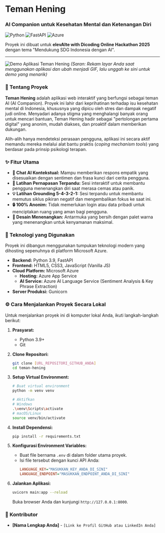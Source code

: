 # Teman Hening
### AI Companion untuk Kesehatan Mental dan Ketenangan Diri

![Python](https://img.shields.io/badge/Python-3.9-3776AB?style=for-the-badge&logo=python) ![FastAPI](https://img.shields.io/badge/FastAPI-009688?style=for-the-badge&logo=fastapi) ![Azure](https://img.shields.io/badge/Microsoft_Azure-0078D4?style=for-the-badge&logo=microsoft-azure)

Proyek ini dibuat untuk **elevAIte with Dicoding Online Hackathon 2025** dengan tema "Mendukung SDG Indonesia dengan AI".

---

![Demo Aplikasi Teman Hening]([GANTIKAN_DENGAN_URL_SCREENSHOT_ATAU_GIF_DEMO_APLIKASI_ANDA])
*(Saran: Rekam layar Anda saat menggunakan aplikasi dan ubah menjadi GIF, lalu unggah ke sini untuk demo yang menarik)*

### 📖 Tentang Proyek
**Teman Hening** adalah aplikasi web interaktif yang berfungsi sebagai teman AI (AI Companion). Proyek ini lahir dari keprihatinan terhadap isu kesehatan mental di Indonesia, khususnya yang dipicu oleh stres dan dampak negatif judi online. Menyadari adanya stigma yang menghalangi banyak orang untuk mencari bantuan, Teman Hening hadir sebagai "pertolongan pertama digital" yang anonim, mudah diakses, dan proaktif dalam memberikan dukungan.

Alih-alih hanya mendeteksi perasaan pengguna, aplikasi ini secara aktif memandu mereka melalui alat bantu praktis (*coping mechanism tools*) yang berdasar pada prinsip psikologi terapan.

### ✨ Fitur Utama
* **💬 Chat AI Kontekstual:** Mampu memberikan respons empatik yang disesuaikan dengan sentimen dan frasa kunci dari cerita pengguna.
* **🧘 Latihan Pernapasan Terpandu:** Sesi interaktif untuk membantu pengguna menenangkan diri saat merasa cemas atau panik.
* **💡 Latihan Grounding 5-4-3-2-1:** Sesi terpandu untuk membantu memutus siklus pikiran negatif dan mengembalikan fokus ke saat ini.
* **🔒 100% Anonim:** Tidak memerlukan login atau data pribadi untuk menciptakan ruang yang aman bagi pengguna.
* **🎨 Desain Menenangkan:** Antarmuka yang bersih dengan palet warna yang menenangkan untuk kenyamanan maksimal.

### 🚀 Teknologi yang Digunakan
Proyek ini dibangun menggunakan tumpukan teknologi modern yang dihosting sepenuhnya di platform Microsoft Azure.

* **Backend:** Python 3.9, FastAPI
* **Frontend:** HTML5, CSS3, JavaScript (Vanilla JS)
* **Cloud Platform:** Microsoft Azure
    * **Hosting:** Azure App Service
    * **AI Service:** Azure AI Language Service (Sentiment Analysis & Key Phrase Extraction)
* **Server Produksi:** Gunicorn

### ⚙️ Cara Menjalankan Proyek Secara Lokal
Untuk menjalankan proyek ini di komputer lokal Anda, ikuti langkah-langkah berikut:

1.  **Prasyarat:**
    * Python 3.9+
    * Git

2.  **Clone Repositori:**
    ```bash
    git clone [URL_REPOSITORI_GITHUB_ANDA]
    cd teman-hening
    ```

3.  **Setup Virtual Environment:**
    ```bash
    # Buat virtual environment
    python -m venv venv

    # Aktifkan
    # Windows
    .\venv\Scripts\activate
    # macOS/Linux
    source venv/bin/activate
    ```

4.  **Install Dependensi:**
    ```bash
    pip install -r requirements.txt
    ```

5.  **Konfigurasi Environment Variables:**
    * Buat file bernama `.env` di dalam folder utama proyek.
    * Isi file tersebut dengan kunci API Anda:
        ```ini
        LANGUAGE_KEY="MASUKKAN_KEY_ANDA_DI_SINI"
        LANGUAGE_ENDPOINT="MASUKKAN_ENDPOINT_ANDA_DI_SINI"
        ```

6.  **Jalankan Aplikasi:**
    ```bash
    uvicorn main:app --reload
    ```
    Buka browser Anda dan kunjungi `http://127.0.0.1:8000`.

### 👤 Kontributor
* **[Nama Lengkap Anda]** - `[Link ke Profil GitHub atau LinkedIn Anda]`

